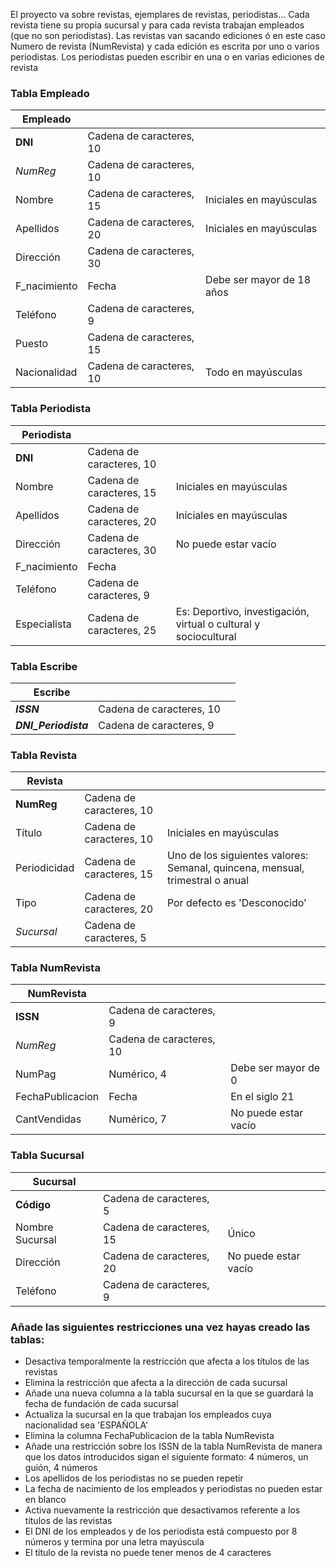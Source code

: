 El proyecto va sobre revistas, ejemplares de revistas, periodistas...
Cada revista tiene su propia sucursal y para cada revista trabajan empleados (que no son periodistas). Las revistas van sacando ediciones ó en este caso Numero de revista (NumRevista) y cada edición es escrita por uno o varios periodistas. Los periodistas pueden escribir en una o en varias ediciones de revista

### Tabla Empleado

| Empleado     |                          |                           |
|--------------|--------------------------|---------------------------|
| **DNI**      | Cadena de caracteres, 10 |                           |
| _NumReg_   | Cadena de caracteres, 10  |                           |
| Nombre       | Cadena de caracteres, 15 | Iniciales en mayúsculas   |
| Apellidos    | Cadena de caracteres, 20 | Iniciales en mayúsculas   |
| Dirección    | Cadena de caracteres, 30 |                      |
| F_nacimiento | Fecha                    | Debe ser mayor de 18 años |
| Teléfono     | Cadena de caracteres, 9  |                           |
| Puesto    | Cadena de caracteres, 15 |    |
| Nacionalidad     | Cadena de caracteres, 10  | Todo en mayúsculas                           |

### Tabla Periodista
| Periodista   |                          |                                                                  |
|--------------|--------------------------|------------------------------------------------------------------|
| **DNI**      | Cadena de caracteres, 10 |                                                                  |
| Nombre       | Cadena de caracteres, 15 | Iniciales en mayúsculas                                          |
| Apellidos    | Cadena de caracteres, 20 | Iniciales en mayúsculas                                          |
| Dirección    | Cadena de caracteres, 30 | No puede estar vacío                                             |
| F_nacimiento | Fecha                    |                                                                  |
| Teléfono     | Cadena de caracteres, 9  |                                                                  |
| Especialista | Cadena de caracteres, 25 | Es: Deportivo, investigación, virtual o cultural y sociocultural |

### Tabla Escribe
| Escribe              |                          |   |
|----------------------|--------------------------|---|
| **_ISSN_**         | Cadena de caracteres, 10 |   |
| **_DNI_Periodista_** | Cadena de caracteres, 9  |   |

### Tabla Revista
| Revista      |                          |                                                                               |
|--------------|--------------------------|-------------------------------------------------------------------------------|
| **NumReg**   | Cadena de caracteres, 10 |                                                                               |
| Título       | Cadena de caracteres, 10 | Iniciales en mayúsculas                                                       |
| Periodicidad | Cadena de caracteres, 15 | Uno de los siguientes valores: Semanal, quincena, mensual, trimestral o anual |
| Tipo         | Cadena de caracteres, 20 | Por defecto es 'Desconocido'                                                                              |
| _Sucursal_   | Cadena de caracteres, 5  |                                                                               |

### Tabla NumRevista
| NumRevista       |                          |                      |
|------------------|--------------------------|----------------------|
| **ISSN**         | Cadena de caracteres, 9  |                      |
| _NumReg_     | Cadena de caracteres, 10 |                      |
| NumPag           | Numérico, 4              | Debe ser mayor de 0  |
| FechaPublicacion | Fecha                    | En el siglo 21       |
| CantVendidas     | Numérico, 7              | No puede estar vacío |

### Tabla Sucursal
| Sucursal        |                          |                      |
|-----------------|--------------------------|----------------------|
| **Código**      | Cadena de caracteres, 5  |                      |
| Nombre Sucursal | Cadena de caracteres, 15 | Único                |
| Dirección       | Cadena de caracteres, 20 | No puede estar vacío |
| Teléfono        | Cadena de caracteres, 9  |                      |

### Añade las siguientes restricciones una vez hayas creado las tablas:
- Desactiva temporalmente la restricción que afecta a los títulos de las revistas
- Elimina la restricción que afecta a la dirección de cada sucursal
- Añade una nueva columna a la tabla sucursal en la que se guardará la fecha de fundación de cada sucursal
- Actualiza la sucursal en la que trabajan los empleados cuya nacionalidad sea 'ESPAÑOLA'
- Elimina la columna FechaPublicacion de la tabla NumRevista
- Añade una restricción sobre los ISSN de la tabla NumRevista de manera que los datos introducidos sigan el siguiente formato: 4 números, un guión, 4 números
- Los apellidos de los periodistas no se pueden repetir
- La fecha de nacimiento de los empleados y periodistas no pueden estar en blanco
- Activa nuevamente la restricción que desactivamos referente a los títulos de las revistas
- El DNI de los empleados y de los periodista está compuesto por 8 números y termina por una letra mayúscula
- El título de la revista no puede tener menos de 4 caracteres
